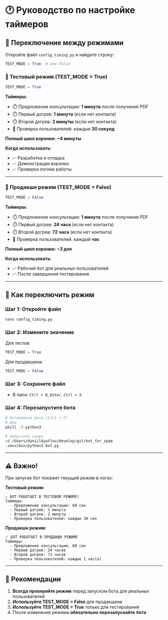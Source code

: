 # 🕐 Руководство по настройке таймеров

## 🔧 Переключение между режимами

Откройте файл `config_timing.py` и найдите строку:

```python
TEST_MODE = True  # или False
```

### 🧪 Тестовый режим (TEST_MODE = True)

```python
TEST_MODE = True
```

**Таймеры:**

- ⏱️ Предложение консультации: **1 минута** после получения PDF
- ⏱️ Первый догрев: **1 минута** (если нет контакта)
- ⏱️ Второй догрев: **2 минуты** (если нет контакта)
- 🔄 Проверка пользователей: каждые **30 секунд**

**Полный цикл воронки: ~4 минуты**

**Когда использовать:**

- ✅ Разработка и отладка
- ✅ Демонстрация воронки
- ✅ Проверка логики работы

---

### 🚀 Продакшн режим (TEST_MODE = False)

```python
TEST_MODE = False
```

**Таймеры:**

- ⏱️ Предложение консультации: **1 минута** после получения PDF
- ⏱️ Первый догрев: **24 часа** (если нет контакта)
- ⏱️ Второй догрев: **72 часа** (если нет контакта)
- 🔄 Проверка пользователей: каждый **час**

**Полный цикл воронки: ~3 дня**

**Когда использовать:**

- ✅ Рабочий бот для реальных пользователей
- ✅ После завершения тестирования

---

## 📝 Как переключить режим

### Шаг 1: Откройте файл

```bash
nano config_timing.py
```

### Шаг 2: Измените значение

Для тестов:

```python
TEST_MODE = True
```

Для продакшена:

```python
TEST_MODE = False
```

### Шаг 3: Сохраните файл

- В nano: `Ctrl + O`, `Enter`, `Ctrl + X`

### Шаг 4: Перезапустите бота

```bash
# Остановите бота (Ctrl + C)
# Или
pkill -9 python3

# Запустите снова
cd /Users/daniildyatlov/develop/git/bot_for_spam
.venv/bin/python3 bot.py
```

---

## ⚠️ Важно!

При запуске бот покажет текущий режим в логах:

**Тестовый режим:**

```
⚠️ БОТ РАБОТАЕТ В ТЕСТОВОМ РЕЖИМЕ!
Таймеры:
  - Предложение консультации: 60 сек
  - Первый догрев: 1 минута
  - Второй догрев: 2 минуты
  - Проверка пользователей: каждые 30 сек
```

**Продакшн режим:**

```
✅ БОТ РАБОТАЕТ В ПРОДАКШН РЕЖИМЕ
Таймеры:
  - Предложение консультации: 60 сек
  - Первый догрев: 24 часов
  - Второй догрев: 72 часов
  - Проверка пользователей: каждые 1 час(а)
```

---

## 🎯 Рекомендации

1. **Всегда проверяйте режим** перед запуском бота для реальных пользователей
2. **Используйте TEST_MODE = False** для продакшена
3. **Используйте TEST_MODE = True** только для тестирования
4. После изменения режима **обязательно перезапускайте бота**

